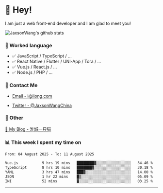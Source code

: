 # 👋 Hey!

I am just a web front-end developer and I am glad to meet you!

![JaxsonWang's github stats](https://github-readme-stats.vercel.app/api?username=JaxsonWang&&show_icons=true&&title_color=1abc9c&&icon_color=1abc9c)


### 📝 Worked language

- ✅ JavaScript / TypeScript / ...
- ✅ React Native / Flutter / UNI-App / Tora / ...
- ✅ Vue.js / React.js / ...
- ✅ Node.js / PHP / ...

### 📮 Contact Me

- [Email - i@iiong.com](mailto:i@iiong.com)

- [Twitter - @JaxsonWangChina](https://twitter.com/JaxsonWangChina)

### 🤪 Other

[📌 My Blog - 淮城一只猫](https://iiong.com)

### 📊 This week I spent my time on

<!--START_SECTION:waka-->

```txt
From: 04 August 2025 - To: 11 August 2025

Vue.js           9 hrs 19 mins   ████████▓░░░░░░░░░░░░░░░░   34.46 %
TypeScript       8 hrs 10 mins   ███████▓░░░░░░░░░░░░░░░░░   30.18 %
YAML             3 hrs 47 mins   ███▓░░░░░░░░░░░░░░░░░░░░░   14.00 %
JSON             1 hr 22 mins    █▒░░░░░░░░░░░░░░░░░░░░░░░   05.09 %
INI              52 mins         ▓░░░░░░░░░░░░░░░░░░░░░░░░   03.25 %
```

<!--END_SECTION:waka-->

---
